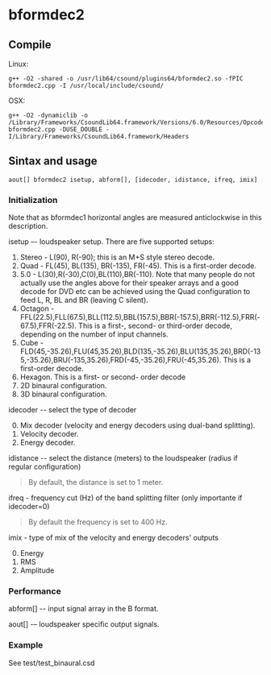 # bformdec2

## Compile

Linux:
```
g++ -O2 -shared -o /usr/lib64/csound/plugins64/bformdec2.so -fPIC bformdec2.cpp -I /usr/local/include/csound/
```
OSX:
```
g++ -O2 -dynamiclib -o /Library/Frameworks/CsoundLib64.framework/Versions/6.0/Resources/Opcodes64/bformdec2.dylib bformdec2.cpp -DUSE_DOUBLE -I/Library/Frameworks/CsoundLib64.framework/Headers
```

## Sintax and usage
```
aout[] bformdec2 isetup, abform[], [idecoder, idistance, ifreq, imix]
```
### Initialization

Note that as bformdec1 horizontal angles are measured anticlockwise in this description.

isetup –- loudspeaker setup. There are five supported setups:

1. Stereo - L(90), R(-90); this is an M+S style stereo decode.
2.	Quad - FL(45), BL(135), BR(-135), FR(-45). This is a first-order decode.
3.	5.0 - L(30),R(-30),C(0),BL(110),BR(-110). Note that many people do not actually use the angles above for their speaker arrays and a good decode for DVD etc can be achieved using the Quad configuration to feed L, R, BL and BR (leaving C silent).
4.	Octagon - FFL(22.5),FLL(67.5),BLL(112.5),BBL(157.5),BBR(-157.5),BRR(-112.5),FRR(-67.5),FFR(-22.5). This is a first-, second- or third-order decode, depending on the number of input channels.
5.	Cube - FLD(45,-35.26),FLU(45,35.26),BLD(135,-35.26),BLU(135,35.26),BRD(-135,-35.26),BRU(-135,35.26),FRD(-45,-35.26),FRU(-45,35.26). This is a first-order decode.
6. Hexagon. This is a first- or second- order decode
21. 2D binaural configuration.  
31. 3D binaural configuration.

idecoder -- select the type of decoder

0. Mix decoder (velocity and energy decoders using dual-band splitting).
1. Velocity decoder.
2. Energy decoder.

idistance -- select the distance (meters) to the loudspeaker (radius if regular configuration)

> By default, the distance is set to 1 meter.

ifreq - frequency cut (Hz) of the band splitting filter (only importante if idecoder=0)

> By default the frequency is set to 400 Hz.

imix - type of mix of the velocity and energy decoders' outputs

0. Energy
1. RMS
2. Amplitude


### Performance
abform[] -- input signal array in the B format.

aout[] -– loudspeaker specific output signals.

### Example
See test/test_binaural.csd
